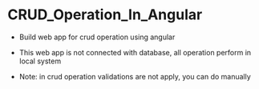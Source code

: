 # CRUD_Operation_In_Angular

- Build web app for crud operation using angular

- This web app is not connected with database, all operation perform in local system

- Note: in crud operation validations are not apply, you can do manually
